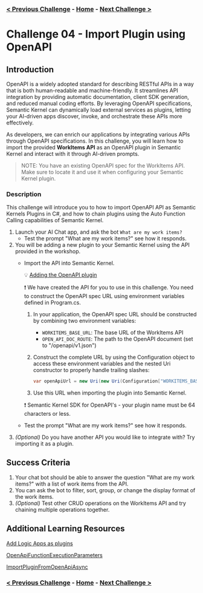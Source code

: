 ### [< Previous Challenge](./Challenge-03.md) - **[Home](../README.md)** - [Next Challenge >](./Challenge-05.md)

# Challenge 04 -  Import Plugin using OpenAPI

## Introduction

OpenAPI is a widely adopted standard for describing RESTful APIs in a way that is both human-readable and machine-friendly. It streamlines API integration by providing automatic documentation, client SDK generation, and reduced manual coding efforts. By leveraging OpenAPI specifications, Semantic Kernel can dynamically load external services as plugins, letting your AI-driven apps discover, invoke, and orchestrate these APIs more effectively. 

As developers, we can enrich our applications by integrating various APIs through OpenAPI specifications. In this challenge, you will learn how to import the provided **WorkItems API** as an OpenAPI plugin in Semantic Kernel and interact with it through AI-driven prompts.

>NOTE: You have an existing OpenAPI spec for the WorkItems API. Make sure to locate it and use it when configuring your Semantic Kernel plugin.

### Description

This challenge will introduce you to how to import OpenAPI API as Semantic Kernels Plugins in C#, and how to chain plugins using the Auto Function Calling capabilities of Semantic Kernel.

1. Launch your AI Chat app, and ask the bot `What are my work items?`
    - Test the prompt "What are my work items?" see how it responds.
1. You will be adding a new plugin to your Semantic Kernel using the API provided in the workshop.
    - Import the API into Semantic Kernel.

        :bulb: [Adding the OpenAPI plugin](https://learn.microsoft.com/en-us/semantic-kernel/concepts/plugins/adding-openapi-plugins?pivots=programming-language-csharp#adding-the-openapi-plugin)

        :exclamation: We have created the API for you to use in this challenge. You need to construct the OpenAPI spec URL using environment variables defined in Program.cs.

        1. In your application, the OpenAPI spec URL should be constructed by combining two environment variables:
           - `WORKITEMS_BASE_URL`: The base URL of the WorkItems API
           - `OPEN_API_DOC_ROUTE`: The path to the OpenAPI document (set to "/openapi/v1.json")
        
        2. Construct the complete URL by using the Configuration object to access these environment variables and the nested Uri constructor to properly handle trailing slashes:
           ```csharp
           var openApiUrl = new Uri(new Uri(Configuration["WORKITEMS_BASE_URL"]), Configuration["OPEN_API_DOC_ROUTE"]);
           ```
           
        3. Use this URL when importing the plugin into Semantic Kernel.

        :exclamation: Semantic Kernel SDK for OpenAPI's - your plugin name must be 64 characters or less.

    - Test the prompt "What are my work items?" see how it responds.
1. _(Optional)_ Do you have another API you would like to integrate with? Try importing it as a plugin.

## Success Criteria

1. Your chat bot should be able to answer the question "What are my work items?" with a list of work items from the API.
1. You can ask the bot to filter, sort, group, or change the display format of the work items.
1. _(Optional)_ Test other CRUD operations on the WorkItems API and try chaining multiple operations together.

## Additional Learning Resources

[Add Logic Apps as plugins](https://learn.microsoft.com/en-us/semantic-kernel/concepts/plugins/adding-logic-apps-as-plugins)

[OpenApiFunctionExecutionParameters](https://learn.microsoft.com/en-us/dotnet/api/microsoft.semantickernel.plugins.openapi.openapifunctionexecutionparameters?view=semantic-kernel-dotnet)

[ImportPluginFromOpenApiAsync](https://learn.microsoft.com/en-us/dotnet/api/microsoft.semantickernel.plugins.openapi.openapikernelextensions.importpluginfromopenapiasync?view=semantic-kernel-dotnet)

### [< Previous Challenge](./Challenge-03.md) - **[Home](../README.md)** - [Next Challenge >](./Challenge-05.md)
